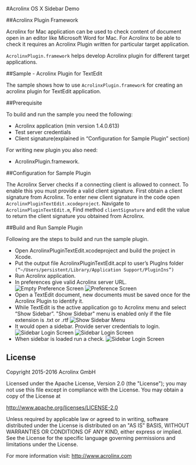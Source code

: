 #Acrolinx OS X Sidebar Demo  

##Acrolinx Plugin Framework 


Acrolinx for Mac application can be used to check content of document open in an editor like Microsoft Word for Mac. For Acrolinx to be able to check it requires an Acrolinx Plugin written for particular target application. 

`AcrolinxPlugin.framework` helps develop Acrolinx plugin for different target applications. 

##Sample - Acrolinx Plugin for TextEdit


The sample shows how to use `AcrolinxPlugin.framework` for creating an acrolinx plugin for TextEdit application.

##Prerequisite


To build and run the sample you need the following:

* Acrolinx application (min version 1.4.0.613)
* Test server credentials
* Client signature(explained in “Configuration for Sample Plugin” section)

For writing new plugin you also need:

* AcrolinxPlugin.framework.


##Configuration for Sample Plugin

The Acrolinx Server checks if a connecting client is allowed to connect. To enable this you must provide a valid client signature. First obtain a client signature from Acrolinx. To enter new client signature in the code open `AcrolinxPluginTextEdit.xcodeproject`. Navigate to `AcrolinxPluginTextEdit.m`,  Find method `clientSignature` and edit the value to return the client signature you obtained from Acrolinx. 


##Build and Run Sample Plugin


Following are the steps to build and run the sample plugin. 

* Open AcrolinxPluginTextEdit.xcodeproject and build the project in Xcode.
* Put the output file AcrolinxPluginTextEdit.acpl to user’s PlugIns folder `(“~/Users/persistent/Library/Application Support/PluginIns”)`
* Run Acrolinx application. 
* In preferences give valid Acrolinx server URL.
![Empty Preference Screen](./Documents/PreferenceEmpty.png)
![Preference Screen](./Documents/PreferenceWithValidServer.png)
* Open a TextEdit document, new documents must be saved once for the Acrolinx Plugin to identify it. 
* While TextEdit is the active application go to Acrolinx menu and select “Show Sidebar”. "Show Sidebar" menu is enabled only if the file extension is .txt or .rtf
![Show Sidebar Menu](./Documents/AcrolinxMenu.png)
* It would open a sidebar. Provide server credentials to login. 
![Sidebar Login Screen](./Documents/SidebarLogin.png)
![Sidebar Login Screen](./Documents/SidebarLoaded.png)
* When sidebar is loaded run a check.
![Sidebar Login Screen](./Documents/SidebarAfterCheck.png)



## License

Copyright 2015-2016 Acrolinx GmbH

Licensed under the Apache License, Version 2.0 (the "License");
you may not use this file except in compliance with the License.
You may obtain a copy of the License at

http://www.apache.org/licenses/LICENSE-2.0

Unless required by applicable law or agreed to in writing, software
distributed under the License is distributed on an "AS IS" BASIS,
WITHOUT WARRANTIES OR CONDITIONS OF ANY KIND, either express or implied.
See the License for the specific language governing permissions and
limitations under the License.

For more information visit: http://www.acrolinx.com

